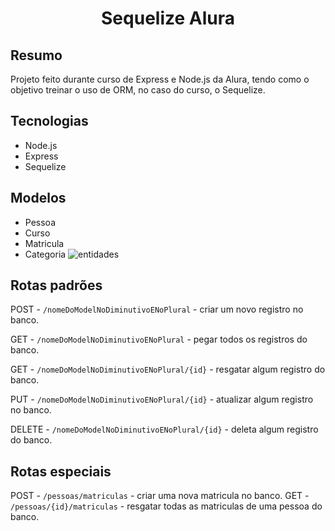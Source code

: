 # <p align="center"> Sequelize Alura </p>

## Resumo
Projeto feito durante curso de Express e Node.js da Alura, tendo como o objetivo treinar o uso de ORM, no caso do curso, o Sequelize.

## Tecnologias
- Node.js
- Express
- Sequelize

## Modelos
- Pessoa
- Curso
- Matricula
- Categoria
![entidades](https://github.com/PedroVidalDev/Projeto-Sequelize-Nodejs-Alura/assets/113215138/1cb12764-c0c0-4127-84ad-9384f01527a3)


## Rotas padrões
POST - `/nomeDoModelNoDiminutivoENoPlural` - criar um novo registro no banco.

GET - `/nomeDoModelNoDiminutivoENoPlural` - pegar todos os registros do banco.

GET - `/nomeDoModelNoDiminutivoENoPlural/{id}` - resgatar algum registro do banco.

PUT - `/nomeDoModelNoDiminutivoENoPlural/{id}` - atualizar algum registro no banco.

DELETE - `/nomeDoModelNoDiminutivoENoPlural/{id}` - deleta algum registro do banco.

## Rotas especiais
POST - `/pessoas/matriculas` - criar uma nova matricula no banco.
GET - `/pessoas/{id}/matriculas` - resgatar todas as matriculas de uma pessoa do banco.
